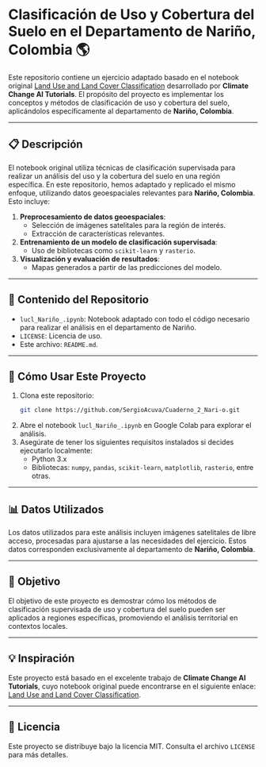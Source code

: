 # Clasificación de Uso y Cobertura del Suelo en el Departamento de Nariño, Colombia 🌎

Este repositorio contiene un ejercicio adaptado basado en el notebook original [Land Use and Land Cover Classification](https://colab.research.google.com/github/climatechange-ai-tutorials/lulc-classification/blob/main/land_use_land_cover_part2.ipynb) desarrollado por **Climate Change AI Tutorials**. El propósito del proyecto es implementar los conceptos y métodos de clasificación de uso y cobertura del suelo, aplicándolos específicamente al departamento de **Nariño, Colombia**.

---

## 📋 Descripción

El notebook original utiliza técnicas de clasificación supervisada para realizar un análisis del uso y la cobertura del suelo en una región específica. En este repositorio, hemos adaptado y replicado el mismo enfoque, utilizando datos geoespaciales relevantes para **Nariño, Colombia**. Esto incluye:

1. **Preprocesamiento de datos geoespaciales**: 
   - Selección de imágenes satelitales para la región de interés.
   - Extracción de características relevantes.
2. **Entrenamiento de un modelo de clasificación supervisada**:
   - Uso de bibliotecas como `scikit-learn` y `rasterio`.
3. **Visualización y evaluación de resultados**:
   - Mapas generados a partir de las predicciones del modelo.

---

## 📂 Contenido del Repositorio

- `lucl_Nariño_.ipynb`: Notebook adaptado con todo el código necesario para realizar el análisis en el departamento de Nariño.
- `LICENSE`: Licencia de uso.
- Este archivo: `README.md`.

---

## 🚀 Cómo Usar Este Proyecto

1. Clona este repositorio:
   ```bash
   git clone https://github.com/SergioAcuva/Cuaderno_2_Nari-o.git
   ```
2. Abre el notebook `lucl_Nariño_.ipynb` en Google Colab para explorar el análisis. 
3. Asegúrate de tener los siguientes requisitos instalados si decides ejecutarlo localmente:
   - Python 3.x
   - Bibliotecas: `numpy`, `pandas`, `scikit-learn`, `matplotlib`, `rasterio`, entre otras.

---

## 📊 Datos Utilizados

Los datos utilizados para este análisis incluyen imágenes satelitales de libre acceso, procesadas para ajustarse a las necesidades del ejercicio. Estos datos corresponden exclusivamente al departamento de **Nariño, Colombia**.

---

## 🎯 Objetivo

El objetivo de este proyecto es demostrar cómo los métodos de clasificación supervisada de uso y cobertura del suelo pueden ser aplicados a regiones específicas, promoviendo el análisis territorial en contextos locales.

---

## 💡 Inspiración

Este proyecto está basado en el excelente trabajo de **Climate Change AI Tutorials**, cuyo notebook original puede encontrarse en el siguiente enlace:
[Land Use and Land Cover Classification](https://colab.research.google.com/github/climatechange-ai-tutorials/lulc-classification/blob/main/land_use_land_cover_part2.ipynb).

---

## 📜 Licencia

Este proyecto se distribuye bajo la licencia MIT. Consulta el archivo `LICENSE` para más detalles.
